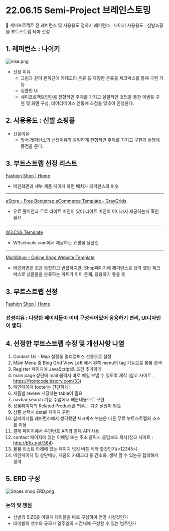 # 22.06.15 Semi-Project 브레인스토밍

<aside>
🔑 세미프로젝트 전 레퍼런스 및 사용용도 정하기
레퍼런스 : 나이키 
사용용도 : 신발쇼핑몰
부트스트랩 테마 선정

</aside>

## 1. 레퍼런스 : 나이키

![nike.png](22%2006%2015%20Semi-Project%20%E1%84%87%E1%85%B3%E1%84%85%E1%85%A6%E1%84%8B%E1%85%B5%E1%86%AB%E1%84%89%E1%85%B3%E1%84%90%E1%85%A9%E1%84%86%E1%85%B5%E1%86%BC%200d2c23e573bb42a480c06ab8f3543dc7/nike.png)

- 선정 이유
    - 그림과 같이 왼쪽단에 카테고리 분류 등 다양한 분류를 체크박스를 통해 구현 가능
    - 심플한 UI
    - 세미프로젝트인만큼 전형적인 주제를 가지고 실질적인 코딩을 통한 이벤트 구현 및 화면 구성, 데이터베이스 연동에 초점을 맞추어 진행한다.

## 2. 사용용도 : 신발 쇼핑몰

- 선정이유
    - 앞서 레퍼런스의 선정이유와 동일하게 전형적인 주제를 가지고 구현과 실행에 중점을 둔다.

## 3. 부트스트랩 선정 리스트

[Fashion Shop | Home](https://www.templatebazaar.in/demo/fashion_shop/index.html)

- 메인화면과 세부 제품 페이지 화면 배치가 레퍼런스와 비슷

---

[eStore - Free Bootstrap eCommerce Template - GrayGrids](https://graygrids.com/templates/estore-free-bootstrap-ecommerce-template/)

- 유료 풀버전과 무료 라이트 버전이 있어 라이트 버전이 어디까지 제공하는지 확인 필요

---

[W3.CSS Template](https://www.w3schools.com/w3css/tryw3css_templates_clothing_store.htm)

- W3schools.com에서 제공하는 쇼핑몰 템플릿

---

[MultiShop - Online Shop Website Template](https://demo.htmlcodex.com/1479/online-shop-website-template/)

- 메인화면은 조금 복잡하고 번잡하지만, Shop페이지에 레퍼런스로 생각 했던 체크박스로 상품들을 분류하는 파트가 이미 존재, 응용하기 좋을 듯

## 3. 부트스트랩 선정

[Fashion Shop | Home](https://www.templatebazaar.in/demo/fashion_shop/index.html)

### 선정이유 : 다양한 페이지들이 이미 구성되어있어 응용하기 편리, UI디자인이 좋다.

## 4. 선정한 부트스트랩 수정 및 개선사항 나열

1. Contact Us - Map 설정을 멀티캠퍼스 선릉으로 설정
2. Main Menu 중 Blog Grid View Left 에서 왼쪽 menu의 tag 기능으로 물품 검색
3. Register 페이지에 JavaScript로 조건 추가하기
4. main page 상단에 mail 클릭시 바로 메일 보낼 수 있도록 제작 (참고 사이트 : https://frontcode.tistory.com/33)
1. 메인페이지 footer는 간단하게!
2. 제품별 review 저장하는 table이 필요
3. navbar search 기능 수업에서 배운내용으로 구현
4. 상품페이지의 Related Product를 띄우는 기준 설정이 필요
5. 상품 선택시 detail 페이지 구현
6. 샵페이지를 레퍼런스에서 생각했던 체크박스 부분은 다른 무료 부트스트랩의 소스를 이용
7. 결제 페이지에서 우편번호 API와 결제 API 사용
8. contact 페이지에 있는 이메일 또는 주소 클릭시 클립보드 복사(참고 사이트 : http://b1ix.net/364)
9. 물품 리스트 아래에 있는 페이지 넘김 버튼 제작 할것인지(<12345>)
10. 메인페이지 및 상단메뉴, 제품의 카테고리 등 간소화, 생략 할 수 있는곳 합의해서 생략

## 5. ERD 구성

![Shoes shop ERD.png](22%2006%2015%20Semi-Project%20%E1%84%87%E1%85%B3%E1%84%85%E1%85%A6%E1%84%8B%E1%85%B5%E1%86%AB%E1%84%89%E1%85%B3%E1%84%90%E1%85%A9%E1%84%86%E1%85%B5%E1%86%BC%200d2c23e573bb42a480c06ab8f3543dc7/Shoes_shop_ERD.png)

### 논의 및 쟁점

- 신발의 SIZE를 어떻게 테이블을 따로 구성하여 연결 시킬것인가
- 테이블의 갯수와 규모가 일주일의 시간내에 구성할 수 있는 범주인가